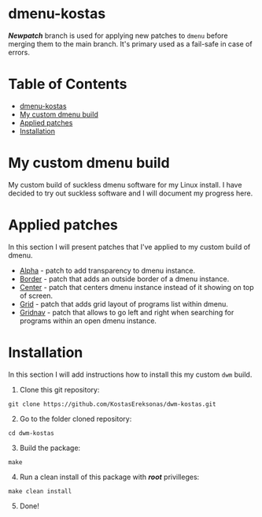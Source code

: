 # dmenu-kostas

***Newpatch*** branch is used for applying new patches to `dmenu` before merging them to the main branch. It's primary used as a fail-safe in case of errors.

Table of Contents
=================
* [dmenu-kostas](#dmenu-kostas)
* [My custom dmenu build](#My-custom-dmenu-build)
* [Applied patches](#Applied-patches)
* [Installation](#Installation)

# My custom dmenu build

My custom build of suckless dmenu software for my Linux install. I have decided to try out suckless software and I will document my progress here.

# Applied patches

In this section I will present patches that I've applied to my custom build of dmenu.

* [Alpha](../main/patches/dmenu-alpha-20210605-1a13d04.diff) - patch to add transparency to dmenu instance.
* [Border](../main/patches/dmenu-border-4.9.diff) - patch that adds an outside border of a dmenu instance.
* [Center](../main/patches/dmenu-center-20200111-8cd37e1.diff) - patch that centers dmenu instance instead of it showing on top of screen.
* [Grid](../main/patches/dmenu-grid-4.9.diff) - patch that adds grid layout of programs list within dmenu.
* [Gridnav](../main/patches/dmenu-gridnav-5.0.diff) - patch that allows to go left and right when searching for programs within an open dmenu instance.

# Installation

In this section I will add instructions how to install this my custom `dwm` build.

1. Clone this git repository:

`git clone https://github.com/KostasEreksonas/dwm-kostas.git`

2. Go to the folder cloned repository:

`cd dwm-kostas`

3. Build the package:

`make`

4. Run a clean install of this package with ***root*** privilleges:

`make clean install`

5. Done!

